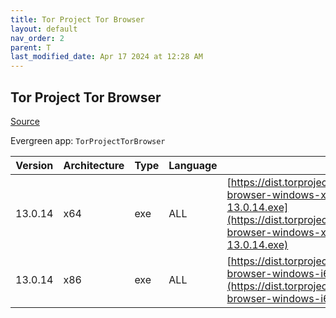 ```yaml
---
title: Tor Project Tor Browser
layout: default
nav_order: 2
parent: T
last_modified_date: Apr 17 2024 at 12:28 AM
---
```


## Tor Project Tor Browser

[Source](https://www.torproject.org/)

Evergreen app: `TorProjectTorBrowser`

| Version | Architecture | Type | Language | URI                                                                                                                                                                                              |
| ------- | ------------ | ---- | -------- | ------------------------------------------------------------------------------------------------------------------------------------------------------------------------------------------------ |
| 13.0.14 | x64          | exe  | ALL      | [https://dist.torproject.org/torbrowser/13.0.14/tor-browser-windows-x86_64-portable-13.0.14.exe](https://dist.torproject.org/torbrowser/13.0.14/tor-browser-windows-x86_64-portable-13.0.14.exe) |
| 13.0.14 | x86          | exe  | ALL      | [https://dist.torproject.org/torbrowser/13.0.14/tor-browser-windows-i686-portable-13.0.14.exe](https://dist.torproject.org/torbrowser/13.0.14/tor-browser-windows-i686-portable-13.0.14.exe)     |
